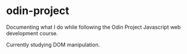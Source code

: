 # odin-project

Documenting what I do while following the Odin Project Javascript web development course.

Currently studying DOM manipulation.

